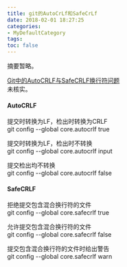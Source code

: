 ```yaml
---
title: git的AutoCrLf和SafeCrLf
date: 2018-02-01 18:27:25
categories:
- MyDefaultCategory
tags:
toc: false
---
```

摘要暂略。
<!-- more -->

[Git中的AutoCRLF与SafeCRLF换行符问题](https://www.cnblogs.com/flying_bat/archive/2013/09/16/3324769.html)  
未核实。  

#### AutoCRLF

提交时转换为LF，检出时转换为CRLF  
git config --global core.autocrlf true  

提交时转换为LF，检出时不转换  
git config --global core.autocrlf input  

提交检出均不转换  
git config --global core.autocrlf false  

#### SafeCRLF

拒绝提交包含混合换行符的文件  
git config --global core.safecrlf true  

允许提交包含混合换行符的文件  
git config --global core.safecrlf false  

提交包含混合换行符的文件时给出警告  
git config --global core.safecrlf warn  
